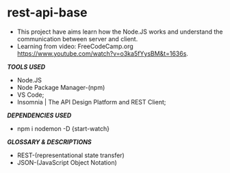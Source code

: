 # rest-api-base
- This project have aims learn how the Node.JS works and understand the communication between server and client.
- Learning from video: FreeCodeCamp.org <https://www.youtube.com/watch?v=o3ka5fYysBM&t=1636s>.

___TOOLS USED___
- Node.JS
- Node Package Manager-(npm)
- VS Code;
- Insomnia | The API Design Platform and REST Client;
 
___DEPENDENCIES USED___
- npm i nodemon -D {start-watch}



___GLOSSARY & DESCRIPTIONS___
- REST-(representational state transfer)
- JSON-(JavaScript Object Notation)



    

